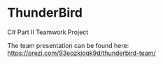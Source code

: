 ﻿# ThunderBird
C# Part II Teamwork Project

The team presentation can be found here:
https://prezi.com/93eqzkjoqk9d/thunderbird-team/